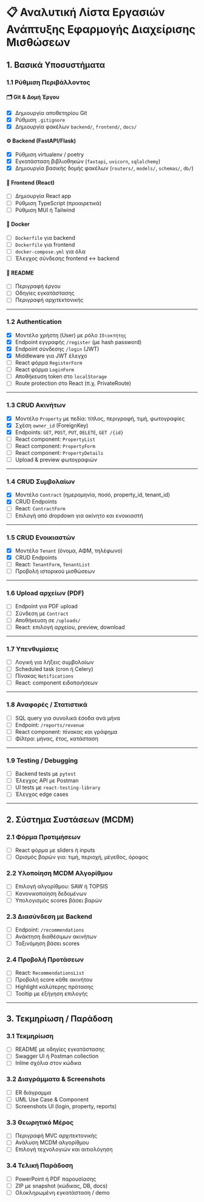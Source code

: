 # 📋 Αναλυτική Λίστα Εργασιών Ανάπτυξης Εφαρμογής Διαχείρισης Μισθώσεων

## 1. Βασικά Υποσυστήματα

### 1.1 Ρύθμιση Περιβάλλοντος

#### 🗂 Git & Δομή Έργου
- [X] Δημιουργία αποθετηρίου Git
- [X] Ρύθμιση `.gitignore`
- [X] Δημιουργία φακέλων `backend/`, `frontend/`, `docs/`

#### ⚙️ Backend (FastAPI/Flask)
- [X] Ρύθμιση virtualenv / poetry
- [X] Εγκατάσταση βιβλιοθηκών (`fastapi`, `uvicorn`, `sqlalchemy`)
- [X] Δημιουργία βασικής δομής φακέλων (`routers/`, `models/`, `schemas/`, `db/`)

#### 🎨 Frontend (React)
- [ ] Δημιουργία React app
- [ ] Ρύθμιση TypeScript (προαιρετικά)
- [ ] Ρύθμιση MUI ή Tailwind

#### 🐳 Docker
- [ ] `Dockerfile` για backend
- [ ] `Dockerfile` για frontend
- [ ] `docker-compose.yml` για όλα
- [ ] Έλεγχος σύνδεσης frontend ↔ backend

#### 📝 README
- [ ] Περιγραφή έργου
- [ ] Οδηγίες εγκατάστασης
- [ ] Περιγραφή αρχιτεκτονικής

---

### 1.2 Authentication

- [X] Μοντέλο χρήστη (User) με ρόλο `Ιδιοκτήτης`
- [X] Endpoint εγγραφής `/register` (με hash password)
- [X] Endpoint σύνδεσης `/login` (JWT)
- [X] Middleware για JWT έλεγχο
- [ ] React φόρμα `RegisterForm`
- [ ] React φόρμα `LoginForm`
- [ ] Αποθήκευση token στο `localStorage`
- [ ] Route protection στο React (π.χ. PrivateRoute)

---

### 1.3 CRUD Ακινήτων

- [X] Μοντέλο `Property` με πεδία: τίτλος, περιγραφή, τιμή, φωτογραφίες
- [X] Σχέση `owner_id` (ForeignKey)
- [X] Endpoints: `GET`, `POST`, `PUT`, `DELETE`, `GET /{id}`
- [ ] React component: `PropertyList`
- [ ] React component: `PropertyForm`
- [ ] React component: `PropertyDetails`
- [ ] Upload & preview φωτογραφιών

---

### 1.4 CRUD Συμβολαίων

- [X] Μοντέλο `Contract` (ημερομηνία, ποσό, property_id, tenant_id)
- [X] CRUD Endpoints
- [ ] React: `ContractForm`
- [ ] Επιλογή από dropdown για ακίνητο και ενοικιαστή

---

### 1.5 CRUD Ενοικιαστών

- [X] Μοντέλο `Tenant` (όνομα, ΑΦΜ, τηλέφωνο)
- [X] CRUD Endpoints
- [ ] React: `TenantForm`, `TenantList`
- [ ] Προβολή ιστορικού μισθώσεων

---

### 1.6 Upload αρχείων (PDF)

- [ ] Endpoint για PDF upload
- [ ] Σύνδεση με `Contract`
- [ ] Αποθήκευση σε `/uploads/`
- [ ] React: επιλογή αρχείου, preview, download

---

### 1.7 Υπενθυμίσεις

- [ ] Λογική για λήξεις συμβολαίων
- [ ] Scheduled task (cron ή Celery)
- [ ] Πίνακας `Notifications`
- [ ] React: component ειδοποιήσεων

---

### 1.8 Αναφορές / Στατιστικά

- [ ] SQL query για συνολικά έσοδα ανά μήνα
- [ ] Endpoint: `/reports/revenue`
- [ ] React component: πίνακας και γράφημα
- [ ] Φίλτρα: μήνας, έτος, κατάσταση

---

### 1.9 Testing / Debugging

- [ ] Backend tests με `pytest`
- [ ] Έλεγχος API με Postman
- [ ] UI tests με `react-testing-library`
- [ ] Έλεγχος edge cases

---

## 2. Σύστημα Συστάσεων (MCDM)

### 2.1 Φόρμα Προτιμήσεων

- [ ] React φόρμα με sliders ή inputs
- [ ] Ορισμός βαρών για: τιμή, περιοχή, μέγεθος, όροφος

### 2.2 Υλοποίηση MCDM Αλγορίθμου

- [ ] Επιλογή αλγορίθμου: SAW ή TOPSIS
- [ ] Κανονικοποίηση δεδομένων
- [ ] Υπολογισμός scores βάσει βαρών

### 2.3 Διασύνδεση με Backend

- [ ] Endpoint: `/recommendations`
- [ ] Ανάκτηση διαθέσιμων ακινήτων
- [ ] Ταξινόμηση βάσει scores

### 2.4 Προβολή Προτάσεων

- [ ] React: `RecommendationsList`
- [ ] Προβολή score κάθε ακινήτου
- [ ] Highlight καλύτερης πρότασης
- [ ] Tooltip με εξήγηση επιλογής

---

## 3. Τεκμηρίωση / Παράδοση

### 3.1 Τεκμηρίωση

- [ ] README με οδηγίες εγκατάστασης
- [ ] Swagger UI ή Postman collection
- [ ] Inline σχόλια στον κώδικα

### 3.2 Διαγράμματα & Screenshots

- [ ] ER διάγραμμα
- [ ] UML Use Case & Component
- [ ] Screenshots UI (login, property, reports)

### 3.3 Θεωρητικό Μέρος

- [ ] Περιγραφή MVC αρχιτεκτονικής
- [ ] Ανάλυση MCDM αλγορίθμου
- [ ] Επιλογή τεχνολογιών και αιτιολόγηση

### 3.4 Τελική Παράδοση

- [ ] PowerPoint ή PDF παρουσίασης
- [ ] ZIP με snapshot (κώδικας, DB, docs)
- [ ] Ολοκληρωμένη εγκατάσταση / demo